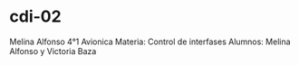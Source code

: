 # cdi-02

Melina Alfonso 4°1 Avionica
Materia: Control de interfases
Alumnos: Melina Alfonso y Victoria Baza
